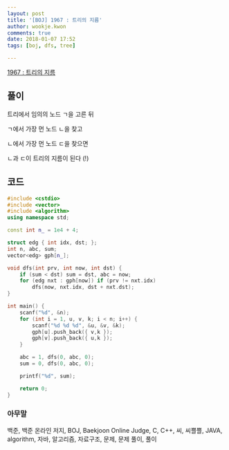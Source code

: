 ```yaml
---
layout: post
title: '[BOJ] 1967 : 트리의 지름'
author: wookje.kwon
comments: true
date: 2018-01-07 17:52
tags: [boj, dfs, tree]

---
```


[1967 : 트리의 지름](https://www.acmicpc.net/problem/1967)

## 풀이

트리에서 임의의 노드 ㄱ을 고른 뒤

ㄱ에서 가장 먼 노드 ㄴ을 찾고

ㄴ에서 가장 먼 노드 ㄷ을 찾으면

ㄴ과 ㄷ이 트리의 지름이 된다 (!)

## 코드

```cpp
#include <cstdio>
#include <vector>
#include <algorithm>
using namespace std;

const int n_ = 1e4 + 4;

struct edg { int idx, dst; };
int n, abc, sum;
vector<edg> gph[n_];

void dfs(int prv, int now, int dst) {
	if (sum < dst) sum = dst, abc = now;
	for (edg nxt : gph[now]) if (prv != nxt.idx)
		dfs(now, nxt.idx, dst + nxt.dst);
}

int main() {
	scanf("%d", &n);
	for (int i = 1, u, v, k; i < n; i++) {
		scanf("%d %d %d", &u, &v, &k);
		gph[u].push_back({ v,k });
		gph[v].push_back({ u,k });
	}

	abc = 1, dfs(0, abc, 0);
	sum = 0, dfs(0, abc, 0);

	printf("%d", sum);

	return 0;
}
```

### 아무말  
백준, 백준 온라인 저지, BOJ, Baekjoon Online Judge, C, C++, 씨, 씨쁠쁠, JAVA, algorithm, 자바, 알고리즘, 자료구조, 문제, 문제 풀이, 풀이
